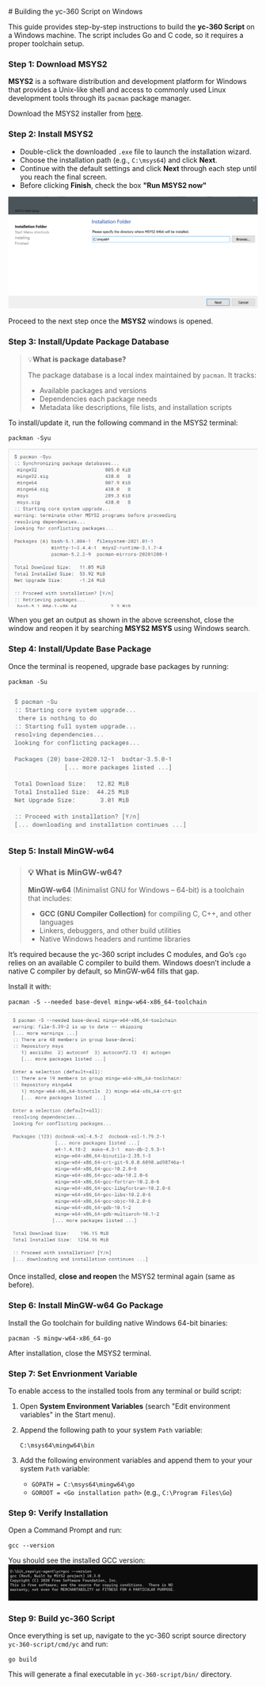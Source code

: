 ﻿﻿# Building the yc-360 Script on Windows

This guide provides step-by-step instructions to build the **yc-360 Script** on a Windows machine. The script includes Go and C code, so it requires a proper toolchain setup.

### Step 1: Download MSYS2

**MSYS2** is a software distribution and development platform for Windows that provides a Unix-like shell and access to commonly used Linux development tools through its `pacman` package manager.

Download the MSYS2 installer from [here](https://github.com/msys2/msys2-installer/releases/download/2021-07-25/msys2-x86_64-20210725.exe).

### Step 2: Install MSYS2
- Double-click the downloaded `.exe` file to launch the installation wizard.
- Choose the installation path (e.g., `C:\msys64`) and click **Next**.
- Continue with the default settings and click **Next** through each step until you reach the final screen.
- Before clicking **Finish**, check the box **"Run MSYS2 now"**

![img](/docs/images/installation-folder.png)

Proceed to the next step once the **MSYS2** windows is opened.
### Step 3: Install/Update Package Database
>💡**What is package database?**
>
>The package database is a local index maintained by `pacman`. It tracks:
>-  Available packages and versions
>- Dependencies each package needs
>- Metadata like descriptions, file lists, and installation scripts

To install/update it, run the following command in the MSYS2 terminal:
```
packman -Syu
```
![img](/docs/images/update-db-package.png)

When you get an output as shown in the above screenshot, close the window and reopen it by searching **MSYS2 MSYS** using Windows search.

### Step 4: Install/Update Base Package
Once the terminal is reopened, upgrade base packages by running:
```
packman -Su
```
 ![img](/docs/images/update-package.png)

### Step 5: Install MinGW-w64

> ### 💡 **What is MinGW-w64?**
> 
> **MinGW-w64** (Minimalist GNU for Windows – 64-bit) is a toolchain that includes:
> -   **GCC (GNU Compiler Collection)** for compiling C, C++, and other languages
> - Linkers, debuggers, and other build utilities
> - Native Windows headers and runtime libraries

It’s required because the yc-360 script includes C modules, and Go’s `cgo` relies on an available C compiler to build them. Windows doesn’t include a native C compiler by default, so MinGW-w64 fills that gap.


Install it with:
```
pacman -S --needed base-devel mingw-w64-x86_64-toolchain
```
![img](/docs/images/compile.png)

Once installed, **close and reopen** the MSYS2 terminal again (same as before).

### Step 6: Install MinGW-w64 Go Package

Install the Go toolchain for building native Windows 64-bit binaries:
```
pacman -S mingw-w64-x86_64-go
```
After installation, close the MSYS2 terminal.

### Step 7: Set Envrionment Variable
To enable access to the installed tools from any terminal or build script:

1. Open **System Environment Variables** (search "Edit environment variables" in the Start menu).
2. Append the following path to your system `Path` variable:
	```
	C:\msys64\mingw64\bin
	```
3. Add the following environment variables and append them to your your system `Path` variable:

	- `GOPATH = C:\msys64\mingw64\go`
	- `GOROOT = <Go installation path>` (e.g., `C:\Program Files\Go`)

### Step 9: Verify Installation

Open a Command Prompt and run:
```
gcc --version
```
You should see the installed GCC version:
![img](/docs/images/gcc-version.png)

### Step 9: Build yc-360 Script
Once everything is set up, navigate to the yc-360 script source directory  `yc-360-script/cmd/yc` and run:
```
go build
```
This will generate a final executable in `yc-360-script/bin/` directory.